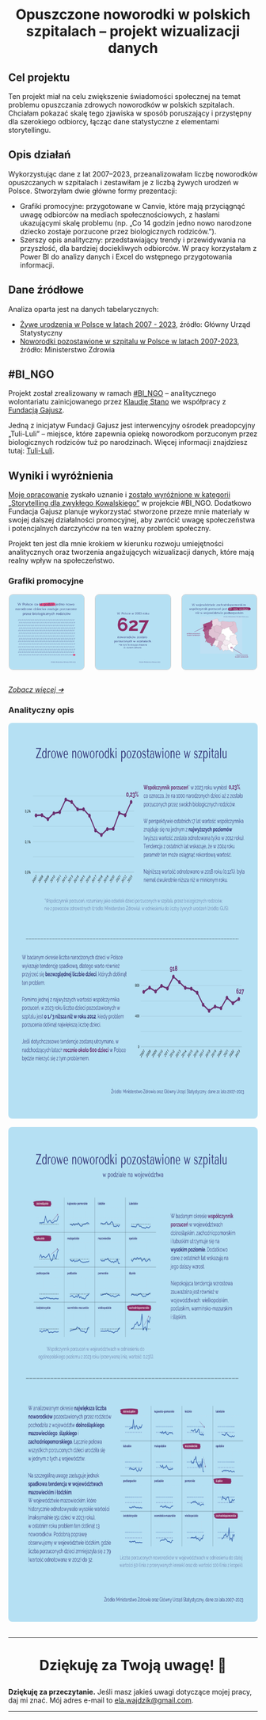 # <p align="center"> Opuszczone noworodki w polskich szpitalach – projekt wizualizacji danych

## Cel projektu
Ten projekt miał na celu zwiększenie świadomości społecznej na temat problemu opuszczania zdrowych noworodków w polskich szpitalach. Chciałam pokazać skalę tego zjawiska w sposób poruszający i przystępny dla szerokiego odbiorcy, łącząc dane statystyczne z elementami storytellingu.

## Opis działań
Wykorzystując dane z lat 2007–2023, przeanalizowałam liczbę noworodków opuszczanych w szpitalach i zestawiłam je z liczbą żywych urodzeń w Polsce. Stworzyłam dwie główne formy prezentacji:

* Grafiki promocyjne: przygotowane w Canvie, które mają przyciągnąć uwagę odbiorców na mediach społecznościowych, z hasłami ukazującymi skalę problemu (np. „Co 14 godzin jedno nowo narodzone dziecko zostaje porzucone przez biologicznych rodziców.”).
* Szerszy opis analityczny: przedstawiający trendy i przewidywania na przyszłość, dla bardziej dociekliwych odbiorców.
W pracy korzystałam z Power BI do analizy danych i Excel do wstępnego przygotowania informacji.

## Dane źródłowe
Analiza oparta jest na danych tabelarycznych:

* [Żywe urodzenia w Polsce w latach 2007 - 2023](https://github.com/ElaWajdzik/Ongoing_Projects/blob/main/%23BI_NGO%20-%20Noworodki%20opuszczone%20przez%20rodzic%C3%B3w/dane/Urodzenia%20%C5%BCywe%20w%20Polsce%202007-2023.xlsx), źródło: Główny Urząd Statystyczny
* [Noworodki pozostawione w szpitalu w Polsce w latach 2007-2023](https://github.com/ElaWajdzik/Ongoing_Projects/blob/main/%23BI_NGO%20-%20Noworodki%20opuszczone%20przez%20rodzic%C3%B3w/dane/Urodzenia%20%C5%BCywe%20w%20Polsce%202007-2023.xlsx), źródło: Ministerstwo Zdrowia


## #BI_NGO
Projekt został zrealizowany w ramach [#BI_NGO](https://jezykdanych.pl/bi-ngo-1/) – analitycznego wolontariatu zainicjowanego przez [Klaudię Stano](https://www.linkedin.com/in/klaudia-stano/) we współpracy z [Fundacją Gajusz](https://www.linkedin.com/company/fundacja-gajusz/).

Jedną z inicjatyw Fundacji Gajusz jest interwencyjny ośrodek preadopcyjny „Tuli-Luli” – miejsce, które zapewnia opiekę noworodkom porzuconym przez biologicznych rodziców tuż po narodzinach. Więcej informacji znajdziesz tutaj: [Tuli-Luli](https://gajusz.org.pl/jak-pomagamy/tuli-luli/).

## Wyniki i wyróżnienia
[Moje opracowanie](https://www.linkedin.com/posts/ela-wajdzik_biabrngo-biabrngo-activity-7272901767615389696-d_pY) zyskało uznanie i 
[zostało wyróżnione w kategorii „Storytelling dla zwykłego Kowalskiego”](https://www.linkedin.com/posts/klaudia-stano_biabrngo-activity-7284476266882195456-sH3E) w projekcie #BI_NGO. Dodatkowo Fundacja Gajusz planuje wykorzystać stworzone przeze mnie materiały w swojej dalszej działalności promocyjnej, aby zwrócić uwagę społeczeństwa i potencjalnych darczyńców na ten ważny problem społeczny.

Projekt ten jest dla mnie krokiem w kierunku rozwoju umiejętności analitycznych oraz tworzenia angażujących wizualizacji danych, które mają realny wpływ na społeczeństwo.

### Grafiki promocyjne

<div style="display: flex; justify-content: space-around; align-items: center; gap: 20px;">

  <img src="assets/3a Porzucenie noworodków w 2023 - ujęcie godzinowe.png" alt="Grafika 1" style="width: 30%; border: 1px solid #ccc; border-radius: 8px;">
  <img src="assets/3b Porzucenie noworodków w 2023 - łączna wartość.png" alt="Grafika 2" style="width: 30%; border: 1px solid #ccc; border-radius: 8px;">
  <img src="assets/3h Porzucenie noworodków w 2023 - na 5000 dzieci.png" alt="Grafika 3" style="width: 30%; border: 1px solid #ccc; border-radius: 8px;">

</div>
</br> 

[*Zobacz więcej ➔*](https://github.com/ElaWajdzik/Ongoing_Projects/tree/main/%23BI_NGO%20-%20Noworodki%20opuszczone%20przez%20rodzic%C3%B3w/assets)

### Analityczny opis

<img src="assets/1 Porzucenie noworodków w Polsce na przestrzeni lat.png" height="800" style="display: block; margin: 0 auto; border-radius: 8px;">
</br>
<img src="assets/2 Porzucenie noworodków w Polsce w podziale na województwa.png" height="1000" style="display: block; margin: 0 auto; border-radius: 8px;">

<br/>

*** 

 # <p align="center"> Dziękuję za Twoją uwagę! 🫶️

**Dziękuję za przeczytanie.** Jeśli masz jakieś uwagi dotyczące mojej pracy, daj mi znać. Mój adres e-mail to ela.wajdzik@gmail.com.

***
